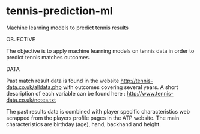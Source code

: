 # tennis-prediction-ml
Machine learning models to predict tennis results

OBJECTIVE

The objective is to apply machine learning models on tennis data in order to predict tennis matches outcomes. 

DATA

Past match result data is found in the website http://tennis-data.co.uk/alldata.php with outcomes covering several years. A short description of each variable can be found here : http://www.tennis-data.co.uk/notes.txt

The past results data is combined with player specific characteristics web scrapped from the players profile pages in the ATP website. The main characteristics are birthday (age), hand, backhand and height.
